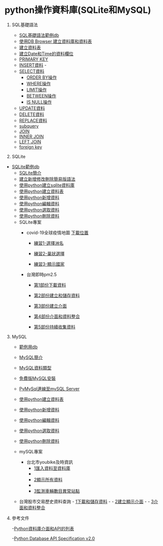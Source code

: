 # python操作資料庫(SQLite和MySQL)
1. SQL基礎語法
	- [SQL基礎語法範例db](./SQL基礎語法/SQL基礎語法範例db)
	- [使用DB Browser 建立資料庫和資料表](./SQL基礎語法/使用DB_Browser_建立資料庫和資料表)
	- [建立資料表](./SQL基礎語法/建立資料表)
	- [建立Date和Time的資料欄位](./SQL基礎語法/建立Date和Time的資料欄位)
	- [PRIMARY KEY](./SQL基礎語法/PRIMARY_KEY)
	- [INSERT資料](./SQL基礎語法/INSERT資料)	- 
	- [SELECT資料](./SQL基礎語法/SELECT資料)
		- [ORDER BY操作](./SQL基礎語法/排序資料)
		- [WHERE操作](./SQL基礎語法/WHERE操作)
		- [LIMIT操作](./SQL基礎語法/LIMIT操作)
		- [BETWEEN操作](./SQL基礎語法/BETWEEN操作)
		- [IS NULL操作](./SQL基礎語法/檢查NULL)		
	- [UPDATE資料](./SQL基礎語法/UPDATE資料)
	- [DELETE資料](./SQL基礎語法/DELETE資料)
	- [REPLACE資料](./SQL基礎語法/REPLACE資料)
	- [subquery](./SQL基礎語法/subquery資料)
	- [JOIN](./SQL基礎語法/JOIN)
	- [INNER JOIN](./SQL基礎語法/INNER_JOIN)
	- [LEFT JOIN](./SQL基礎語法/LEFT_JOIN)
	- [foreign key](./SQL基礎語法/foreign_key)

2. SQLite
  - [SQLite範例db](./sqlite/sqlite_sample_db)
	- [SQLite簡介](./sqlite/SQLite簡介)
	- [建立新增修改刪除簡易版語法](./sqlite/建立新增修改刪除簡易版語法)
	- [使用python建立sqlite資料庫](./sqlite/使用python建立sqlite資料庫)
	- [使用python建立資料表](./sqlite/使用python建立資料表)
	- [使用python新增資料](./sqlite/使用python新增資料)
	- [使用python編輯資料](./sqlite/使用python編輯資料)
	- [使用python選取資料](./sqlite/使用python選取資料)
	- [使用python刪除資料](./sqlite/使用python刪除資料)
	- SQLite專案
		- covid-19全球疫情地圖 [下載位置](https://covid-19.nchc.org.tw/dt_owl.php?dt_name=3)
			- [練習1-選擇洲名](./sqlite/實際案例/covid-19/練習1)

			- [練習2-巢狀選擇](./sqlite/實際案例/covid-19/練習2)

			- [練習3-顯示國家](./sqlite/實際案例/covid-19/練習3)
		- 台灣即時pm2.5		

			- [第1部份下載資料](./sqlite/實際案例/台灣pm25及時資訊/第1部份下載資料)
				
			- [第2部份建立和儲存資料](./sqlite/實際案例/台灣pm25及時資訊/第2部份建立和儲存資料)
				
			- [第3部份建立介面](./sqlite/實際案例/台灣pm25及時資訊/第3部份建立介面)
				
			- [第4部份介面和資料整合](./sqlite/實際案例/台灣pm25及時資訊/第4部份介面和資料整合)
				
			- [第5部份持續收集資料](./sqlite/實際案例/台灣pm25及時資訊/第5部份持續收集資料)
3. MySQL
	- [範例用db](./mySQL/mysql範例db)
	- [MySQL簡介](./mySQL/mySQL簡介)
	- [MySQL資料類型](https://tsuozoe.pixnet.net/blog/post/21289210)
	- [免費版MySQL安裝](./mySQL/安裝mySQL)
	- [PyMySql連線至mySQL Server](./mySQL/PyMySql連線mySQLServer)
	- [使用python建立資料表](./mySQL/使用python建立資料表)
	- [使用python新增資料](./mySQL/使用python新增資料)
	- [使用python編輯資料](./mySQL/使用python編輯資料)
	- [使用python選取資料](./mySQL/使用python選取資料)
	- [使用python刪除資料](./mySQL/使用python刪除資料)
	- mySQL專案
		- 台北市youbike及時資訊
			- [1匯入資料至資料庫](./mySQL/實際案例/台北市youbike及時資訊/匯入資料至資料庫/)
			- 
			- [2顯示所有資料](./mySQL/實際案例/台北市youbike及時資訊/顯示所有資料/)
			- 
			- [3監測車輛數目異常站點](./mySQL/實際案例/台北市youbike及時資訊/監測車輛數目異常站點/)

    - 台灣股市交易歷史資料查詢
			- [1下載和儲存資料](./mySQL/實際案例/台灣股市交易歷史資料查詢/1下載和儲存資料)
			- 
			- [2建立顯示介面](./mySQL/實際案例/台灣股市交易歷史資料查詢/2建立顯示介面)
			- 
			- [3介面和資料整合](./mySQL/實際案例/台灣股市交易歷史資料查詢/3介面和資料整合)

  

5. 參考文件

	-[Python資料庫介面和API的列表](https://wiki.python.org/moin/DatabaseInterfaces)

	-[Python Database API Specification v2.0](https://www.python.org/dev/peps/pep-0249/)